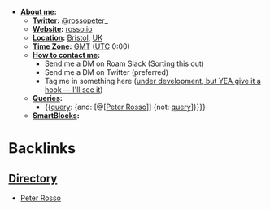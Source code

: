- **[About me](<About me.md>):**
    - **[Twitter](<Twitter.md>):** [@rossopeter_](https://twitter.com/rossopeter_)
    - **[Website](<Website.md>):** [rosso.io](https://rosso.io)
    - **[Location](<Location.md>):** [Bristol](<Bristol.md>), [UK](<UK.md>)
    - **[Time Zone](<Time Zone.md>):** [GMT](<GMT.md>) ([UTC](<UTC.md>) 0:00)
    - **[How to contact me](<How to contact me.md>):** 
        - Send me a DM on Roam Slack (Sorting this out)
        - Send me a DM on Twitter (preferred)
        - Tag me in something here ([under development, but YEA give it a hook — I'll see it]([Chat](<Chat.md>)))
    - **[Queries](<Queries.md>):**
        - {{[query](<query.md>): {and: [@[[Peter Rosso](<@[[Peter Rosso.md>)]] {not: [query](<query.md>)]}}}}
    - **[SmartBlocks](<SmartBlocks.md>):**

# Backlinks
## [Directory](<Directory.md>)
- [Peter Rosso](<Peter Rosso.md>)

